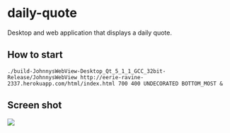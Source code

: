 daily-quote
===========

Desktop and web application that displays a daily quote.

## How to start

    ./build-JohnnysWebView-Desktop_Qt_5_1_1_GCC_32bit-Release/JohnnysWebView http://eerie-ravine-2337.herokuapp.com/html/index.html 700 400 UNDECORATED BOTTOM_MOST &

## Screen shot

![](http://i.imgur.com/X06sM7J.png)
